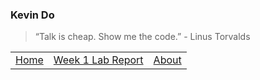### Kevin Do

> “Talk is cheap. Show me the code.” - Linus Torvalds

<table>
  <tr>
    <td>
      <a href="./index.md">Home</a>
    </td>
    <td>
      <a href="./week1labreport.md">Week 1 Lab Report</a>
    </td>
    <td>
      <a href="./about.md">About</a>
    </td>
  </tr>
</table>
